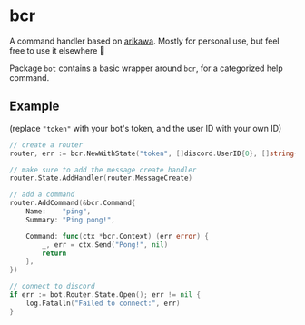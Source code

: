 # bcr

A command handler based on [arikawa](https://github.com/diamondburned/arikawa). Mostly for personal use, but feel free to use it elsewhere 🙂

Package `bot` contains a basic wrapper around `bcr`, for a categorized help command.

## Example

(replace `"token"` with your bot's token, and the user ID with your own ID)

```go
// create a router
router, err := bcr.NewWithState("token", []discord.UserID{0}, []string{"~"})

// make sure to add the message create handler
router.State.AddHandler(router.MessageCreate)

// add a command
router.AddCommand(&bcr.Command{
    Name:    "ping",
    Summary: "Ping pong!",

    Command: func(ctx *bcr.Context) (err error) {
        _, err = ctx.Send("Pong!", nil)
        return
    },
})

// connect to discord
if err := bot.Router.State.Open(); err != nil {
    log.Fatalln("Failed to connect:", err)
}
```